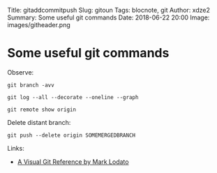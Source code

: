Title: gitaddcommitpush
Slug: gitoun
Tags: blocnote, git
Author: xdze2
Summary: Some useful git commands
Date: 2018-06-22 20:00
Image: images/githeader.png

# Some useful git commands 


Observe:


    git branch -avv
    
    git log --all --decorate --oneline --graph
    
    git remote show origin
    

    
Delete distant branch:

    git push --delete origin SOMEMERGEDBRANCH
    



Links:
- [A Visual Git Reference by Mark Lodato](https://marklodato.github.io/visual-git-guide/index-en.html)